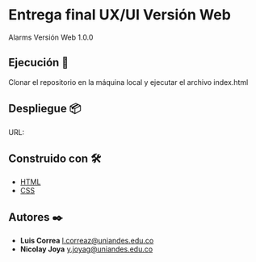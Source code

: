 # Entrega final UX/UI Versión Web

Alarms Versión Web 1.0.0

## Ejecución 🚀

Clonar el repositorio en la máquina local y ejecutar el archivo index.html

## Despliegue 📦

URL: 


## Construido con 🛠️

* [HTML](https://developer.mozilla.org/es/docs/Web/HTML)
* [CSS](https://developer.mozilla.org/es/docs/Web/CSS) 

## Autores ✒️

* **Luis Correa** l.correaz@uniandes.edu.co 
* **Nicolay Joya**  y.joyag@uniandes.edu.co



